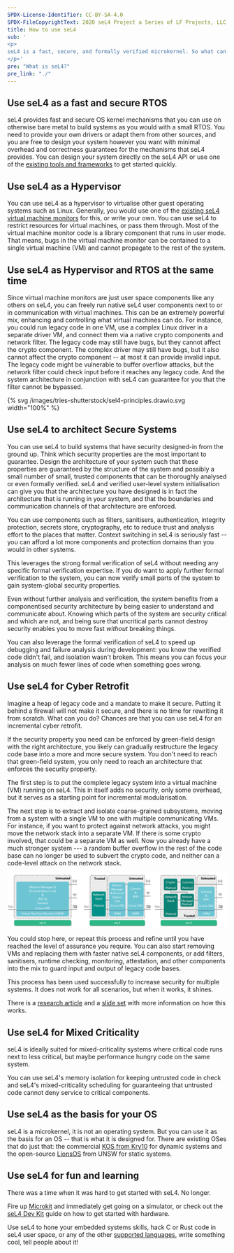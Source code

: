 ```yaml
---
SPDX-License-Identifier: CC-BY-SA-4.0
SPDX-FileCopyrightText: 2020 seL4 Project a Series of LF Projects, LLC.
title: How to use seL4
sub: '
<p>
seL4 is a fast, secure, and formally verified microkernel. So what can you do with it?
</p>'
pre: "What is seL4?"
pre_link: "./"
---
```


## Use seL4 as a fast and secure RTOS

seL4 provides fast and secure OS kernel mechanisms that you can use on otherwise
bare metal to build systems as you would with a small RTOS. You need to provide
your own drivers or adapt them from other sources, and you are free to design
your system however you want with minimal overhead and correctness guarantees
for the mechanisms that seL4 provides. You can design your system directly on
the seL4 API or use one of the [existing tools and frameworks][tools] to get
started quickly.

## Use seL4 as a Hypervisor

You can use seL4 as a hypervisor to virtualise other guest operating systems
such as Linux. Generally, you would use one of the [existing seL4 virtual
machine monitors][VMMs] for this, or write your own. You can use seL4 to
restrict resources for virtual machines, or pass them through. Most of the
virtual machine monitor code is a library component that runs in user mode. That
means, bugs in the virtual machine monitor can be contained to a single virtual
machine (VM) and cannot propagate to the rest of the system.

## Use seL4 as Hypervisor and RTOS at the same time

Since virtual machine monitors are just user space components like any others on
seL4, you can freely run native seL4 user components next to or in communication
with virtual machines. This can be an extremely powerful mix, enhancing and
controlling what virtual machines can do. For instance, you could run legacy
code in one VM, use a complex Linux driver in a separate driver VM, and connect
them via a native crypto components and network filter. The legacy code may
still have bugs, but they cannot affect the crypto component. The complex driver
may still have bugs, but it also cannot affect the crypto component -- at most
it can provide invalid input. The legacy code might be vulnerable to buffer
overflow attacks, but the network filter could check input before it reaches any
legacy code. And the system architecture in conjunction with seL4 can guarantee
for you that the filter cannot be bypassed.

<div class="w-2/3 my-6 mx-auto aspect-3/2">
{% svg /images/tries-shutterstock/sel4-principles.drawio.svg width="100%" %}
</div>

## Use seL4 to architect Secure Systems

You can use seL4 to build systems that have security designed-in from the ground
up. Think which security properties are the most important to guarantee. Design
the architecture of your system such that these properties are guaranteed by the
structure of the system and possibly a small number of small, trusted components
that can be thoroughly analysed or even formally verified. seL4 and verified
user-level system initialisation can give you that the architecture you have
designed is in fact the architecture that is running in your system, and that
the boundaries and communication channels of that architecture are enforced.

You can use components such as filters, sanitisers, authentication, integrity
protection, secrets store, cryptography, etc to reduce trust and analysis effort
to the places that matter. Context switching in seL4 is seriously fast -- you
can afford a lot more components and protection domains than you would in other
systems.

This leverages the strong formal verification of seL4 without needing any
specific formal verification expertise. If you do want to apply further formal
verification to the system, you can now verify small parts of the system to gain
system-global security properties.

Even without further analysis and verification, the system benefits from a
componentised security architecture by being easier to understand and
communicate about. Knowing which parts of the system are security critical and
which are not, and being sure that uncritical parts cannot destroy security
enables you to move fast *without* breaking things.

You can also leverage the formal verification of seL4 to speed up debugging and
failure analysis during development: you know the verified code didn't fail, and
isolation wasn't broken. This means you can focus your analysis on much fewer
lines of code when something goes wrong.

<!-- FIXME: add a diagram with a small obvious security property -->

## Use seL4 for Cyber Retrofit

Imagine a heap of legacy code and a mandate to make it secure. Putting it behind
a firewall will not make it secure, and there is no time for rewriting it from
scratch. What can you do? Chances are that you can use seL4 for an
incremental cyber retrofit.

If the security property you need can be enforced by green-field design with the
right architecture, you likely can gradually restructure the legacy
code base into a more and more secure system. You don't need to reach that
green-field system, you only need to reach an architecture that enforces the
security property.

The first step is to put the complete legacy system into a virtual machine (VM)
running on seL4. This in itself adds no security, only some overhead, but it
serves as a starting point for incremental modularisation.

The next step is to extract and isolate coarse-grained subsystems, moving from a
system with a single VM to one with multiple communicating VMs. For instance, if
you want to protect against network attacks, you might move the network stack
into a separate VM. If there is some crypto involved, that could be a separate VM as well. Now
you already have a much stronger system --- a random buffer overflow in the rest
of the code base can no longer be used to subvert the crypto code, and
neither can a code-level attack on the network stack.

<img src="../images/retrofit.png" class="w-full" alt="cyber retrofit">

You could stop here, or repeat this process and refine until you have reached the
level of assurance you require. You can also start removing VMs and replacing
them with faster native seL4 components, or add filters, sanitisers, runtime
checking, monitoring, attestation, and other components into the mix to guard
input and output of legacy code bases.

This process has been used successfully to increase security for multiple
systems. It does not work for all scenarios, but when it works, it shines.

There is a [research article][retro-article] and a [slide set][retro-slides] with
more information on how this works.

## Use seL4 for Mixed Criticality

seL4 is ideally suited for mixed-criticality systems where critical code runs
next to less critical, but maybe performance hungry code on the same system.

You can use seL4's memory isolation for keeping untrusted code in check and
seL4's mixed-criticality scheduling for guaranteeing that untrusted code cannot
deny service to critical components.

## Use seL4 as the basis for your OS

seL4 is a microkernel, it is not an operating system. But you can use it as the
basis for an OS -- that is what it is designed for. There are existing OSes
that do just that: the commercial [KOS from Kry10][KOS] for dynamic
systems and the open-source [LionsOS] from UNSW for static systems.

## Use seL4 for fun and learning

There was a time when it was hard to get started with seL4. No longer.

Fire up [Microkit][devkits] and immediately get going on a simulator, or check
out the [seL4 Dev Kit][devkits] guide on how to get started with hardware.

Use seL4 to hone your embedded systems skills, hack C or Rust code in seL4 user
space, or any of the other [supported languages][languages], write something
cool, tell people about it!


[VMMs]: tools.html#virtualisation
[tools]: tools.html
[retro-article]: https://trustworthy.systems/publications/abstracts/Klein_AKMHF_18.abstract
[retro-slides]: https://trustworthy.systems/publications/papers/Kuz_19.abstract
[LionsOS]: https://lionsos.org/
[KOS]: https://www.kry10.com/#platform
[devkits]: tools.html#devkits
[languages]: tools.html#languages
